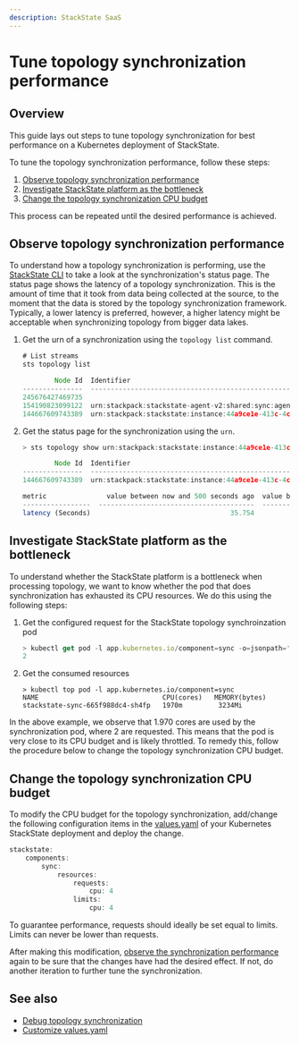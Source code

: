 ```yaml
---
description: StackState SaaS
---
```


# Tune topology synchronization performance

## Overview

This guide lays out steps to tune topology synchronization for best performance on a Kubernetes deployment of StackState.

To tune the topology synchronization performance, follow these steps:

1. [Observe topology synchronization performance](#observe-topology-synchronization-performance)
2. [Investigate StackState platform as the bottleneck](#investigate-stackstate-platform-as-the-bottleneck)
3. [Change the topology synchronization CPU budget](#change-the-topology-synchronization-cpu-budget)

This process can be repeated until the desired performance is achieved. 

## Observe topology synchronization performance

To understand how a topology synchronization is performing, use the [StackState CLI](/setup/cli-install.md) to take a look at the synchronization's status page. The status page shows the latency of a topology synchronization. This is the amount of time that it took from data being collected at the source, to the moment that the data is stored by the topology synchronization framework. Typically, a lower latency is preferred, however, a higher latency might be acceptable when synchronizing topology from bigger data lakes.

1. Get the urn of a synchronization using the `topology list` command.
    ```javascript
    # List streams
    sts topology list
    
            Node Id  Identifier                                                                               Status      Created Components    Deleted Components    Created Relations    Deleted Relations    Errors
    ---------------  ---------------------------------------------------------------------------------------  --------  --------------------  --------------------  -------------------  -------------------  --------
    245676427469735                                                                                           Running                      0                     0                    0                    0         0
    154190823099122  urn:stackpack:stackstate-agent-v2:shared:sync:agent                                      Running                 761818                763870              1517959              1519490         0
    144667609743389  urn:stackpack:stackstate:instance:44a9ce1e-413c-4c4c-819d-2095c1229dda:sync:stackstate   Running                  13599                  5496                    0                    0       329
    ```

2. Get the status page for the synchronization using the `urn`.
    ```javascript
    > sts topology show urn:stackpack:stackstate:instance:44a9ce1e-413c-4c4c-819d-2095c1229dda:sync:stackstate
    
            Node Id  Identifier                                                                               Status      Created Components    Deleted Components    Created Relations    Deleted Relations    Errors
    ---------------  ---------------------------------------------------------------------------------------  --------  --------------------  -------------------- -------------------  -------------------  --------
    144667609743389  urn:stackpack:stackstate:instance:44a9ce1e-413c-4c4c-819d-2095c1229dda:sync:stackstate   Running                  13599                  5496                    0                    0       329
    
    metric               value between now and 500 seconds ago  value between 500 and 1000 seconds ago    value between 1000 and 1500 seconds ago
    -----------------  ---------------------------------------  ----------------------------------------  -----------------------------------------
    latency (Seconds)                                   35.754                                    38.120                                    31.274 
    ```

## Investigate StackState platform as the bottleneck

To understand whether the StackState platform is a bottleneck when processing topology, we want to know whether the pod that does synchronization has exhausted its CPU resources. We do this using the following steps:

1. Get the configured request for the StackState topology synchroinzation pod
    ```javascript
    > kubectl get pod -l app.kubernetes.io/component=sync -o=jsonpath='{.items[*]..resources.requests.cpu}'
    2
    ```

2. Get the consumed resources
    ```
    > kubectl top pod -l app.kubernetes.io/component=sync
    NAME                               CPU(cores)   MEMORY(bytes)
    stackstate-sync-665f988dc4-sh4fp   1970m         3234Mi  
    ```

In the above example, we observe that 1.970 cores are used by the synchronization pod, where 2 are requested. This means that the pod is very close to its CPU budget and is likely throttled. To remedy this, follow the procedure below to change the topology synchronization CPU budget.

## Change the topology synchronization CPU budget

To modify the CPU budget for the topology synchronization, add/change the following configuration items in the [values.yaml](/setup/install-stackstate/kubernetes_install/customize_config.md) of your Kubernetes StackState deployment and deploy the change.

```javascript
stackstate:
    components:
        sync:
            resources:
                requests:
                    cpu: 4
                limits:
                    cpu: 4
```

To guarantee performance, requests should ideally be set equal to limits. Limits can never be lower than requests.

After making this modification, [observe the synchronization performance](#observe-topology-synchronization-performance) again to be sure that the changes have had the desired effect. If not, do another iteration to further tune the synchronization.

## See also

* [Debug topology synchronization](/configure/topology/debug-topology-synchronization.md)
* [Customize values.yaml](/setup/install-stackstate/kubernetes_install/customize_config.md)  